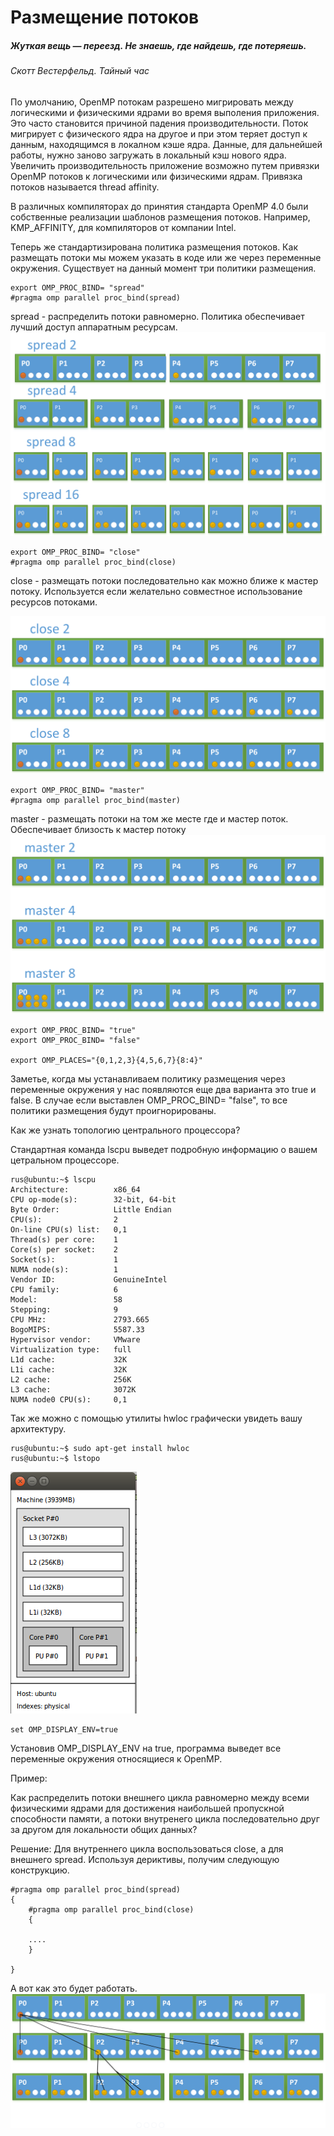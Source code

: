 # Размещение потоков

##### *Жуткая вещь — переезд. Не знаешь, где найдешь, где потеряешь.*
###### Скотт Вестерфельд. Тайный час



По умолчанию, OpenMP потокам разрешено мигрировать между логическими и физическими ядрами во время выполения приложения. Это часто становится причиной падения производительности. Поток мигрирует с физического ядра на другое и при этом теряет доступ к данным, находящимся в локалном кэше ядра. Данные, для дальнейшей работы, нужно заново загружать в локальный кэш нового ядра. Увеличить производительность приложение возможно путем привязки OpenMP потоков к логическими или физическими ядрам. Привязка потоков называется thread affinity.

В различных компиляторах до принятия стандарта OpenMP 4.0 были собственные реализации шаблонов размещения потоков. Например, KMP_AFFINITY, для компиляторов от компании Intel.

Теперь же стандартизирована политика размещения потоков. Как размещать потоки мы можем указать в коде или же через переменные окружения.
Существует на данный момент три политики размещения.

```
export OMP_PROC_BIND= "spread"
#pragma omp parallel proc_bind(spread)
```
spread - распределить потоки равномерно. Политика обеспечивает лучший доступ аппаратным ресурсам.
![](spread.png)
```
export OMP_PROC_BIND= "close"
#pragma omp parallel proc_bind(close)
```
close -  размещать потоки последовательно как можно ближе к мастер потоку. Используется если желательно совместное использование ресурсов потоками.

![](close.png)


```
export OMP_PROC_BIND= "master"
#pragma omp parallel proc_bind(master)
```
master - размещать потоки на том же месте где и мастер поток. Обеспечивает близость к мастер потоку
![](master.png)


```
export OMP_PROC_BIND= "true"
export OMP_PROC_BIND= "false"

export OMP_PLACES="{0,1,2,3}{4,5,6,7}{8:4}"
```


Заметье, когда мы устанавливаем политику размещения через переменные окружения у нас появляются еще два варианта это true и false.
В случае если выставлен OMP_PROC_BIND= "false", то все политики размещения будут проигнорированы.

Как же узнать топологию центрального процессора?

Стандартная команда lscpu выведет подробную информацию о вашем цетральном процессоре.
```
rus@ubuntu:~$ lscpu
Architecture:          x86_64
CPU op-mode(s):        32-bit, 64-bit
Byte Order:            Little Endian
CPU(s):                2
On-line CPU(s) list:   0,1
Thread(s) per core:    1
Core(s) per socket:    2
Socket(s):             1
NUMA node(s):          1
Vendor ID:             GenuineIntel
CPU family:            6
Model:                 58
Stepping:              9
CPU MHz:               2793.665
BogoMIPS:              5587.33
Hypervisor vendor:     VMware
Virtualization type:   full
L1d cache:             32K
L1i cache:             32K
L2 cache:              256K
L3 cache:              3072K
NUMA node0 CPU(s):     0,1
```
Так же можно с помощью утилиты hwloc графически увидеть вашу архитектуру.
```
rus@ubuntu:~$ sudo apt-get install hwloc
rus@ubuntu:~$ lstopo
```
![](archofcpu.png)


```
set OMP_DISPLAY_ENV=true
```

Установив  OMP_DISPLAY_ENV на true, программа выведет все переменные окружения относящиеся к OpenMP.


 

Пример:

Как распределить потоки внешнего цикла равномерно между всеми физическими ядрами для достижения наибольшей пропускной способности памяти, а потоки внутренего цикла последовательно друг за другом для локальности общих данных?

Решение:
Для внутреннего цикла воспользоваться close, а для внешнего spread. Используя дериктивы, получим следующую конструкцию.
```
#pragma omp parallel proc_bind(spread)
{
    #pragma omp parallel proc_bind(close)
    {
    
    ....
    }

}

```
А вот как это будет работать.
![](threadaffex.png)

 